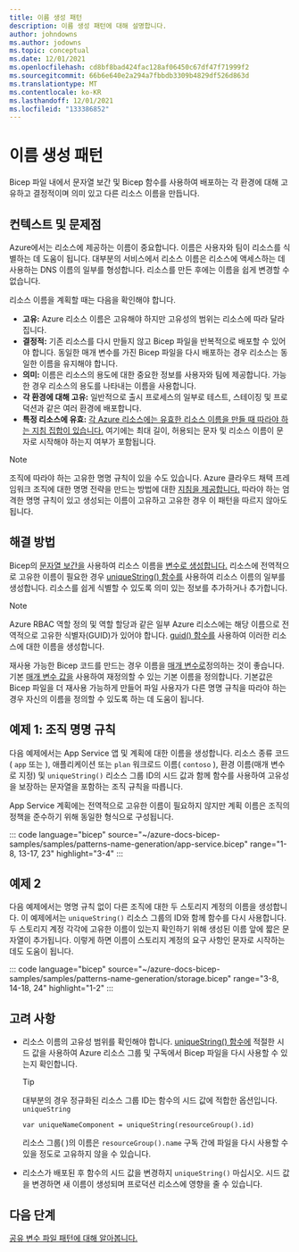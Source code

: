 ```yaml
---
title: 이름 생성 패턴
description: 이름 생성 패턴에 대해 설명합니다.
author: johndowns
ms.author: jodowns
ms.topic: conceptual
ms.date: 12/01/2021
ms.openlocfilehash: cd8bf8bad424fac128af06450c67df47f71999f2
ms.sourcegitcommit: 66b6e640e2a294a7fbbdb3309b4829df526d863d
ms.translationtype: MT
ms.contentlocale: ko-KR
ms.lasthandoff: 12/01/2021
ms.locfileid: "133386852"
---
```

# <a name="name-generation-pattern"></a>이름 생성 패턴

Bicep 파일 내에서 문자열 보간 및 Bicep 함수를 사용하여 배포하는 각 환경에 대해 고유하고 결정적이며 의미 있고 다른 리소스 이름을 만듭니다.

## <a name="context-and-problem"></a>컨텍스트 및 문제점

Azure에서는 리소스에 제공하는 이름이 중요합니다. 이름은 사용자와 팀이 리소스를 식별하는 데 도움이 됩니다. 대부분의 서비스에서 리소스 이름은 리소스에 액세스하는 데 사용하는 DNS 이름의 일부를 형성합니다. 리소스를 만든 후에는 이름을 쉽게 변경할 수 없습니다.

리소스 이름을 계획할 때는 다음을 확인해야 합니다.

- **고유:** Azure 리소스 이름은 고유해야 하지만 고유성의 범위는 리소스에 따라 달라집니다.
- **결정적:** 기존 리소스를 다시 만들지 않고 Bicep 파일을 반복적으로 배포할 수 있어야 합니다. 동일한 매개 변수를 가진 Bicep 파일을 다시 배포하는 경우 리소스는 동일한 이름을 유지해야 합니다.
- **의미:** 이름은 리소스의 용도에 대한 중요한 정보를 사용자와 팀에 제공합니다. 가능한 경우 리소스의 용도를 나타내는 이름을 사용합니다.
- **각 환경에 대해 고유:** 일반적으로 출시 프로세스의 일부로 테스트, 스테이징 및 프로덕션과 같은 여러 환경에 배포합니다.
- **특정 리소스에 유효:** [각 Azure 리소스에는 유효한 리소스 이름을 만들 때 따라야 하는 지침 집합이 있습니다.](../management/resource-name-rules.md) 여기에는 최대 길이, 허용되는 문자 및 리소스 이름이 문자로 시작해야 하는지 여부가 포함됩니다.

> [!NOTE]
> 조직에 따라야 하는 고유한 명명 규칙이 있을 수도 있습니다. Azure 클라우드 채택 프레임워크 조직에 대한 명명 전략을 만드는 방법에 대한 [지침을 제공합니다.](/azure/cloud-adoption-framework/ready/azure-best-practices/resource-naming) 따라야 하는 엄격한 명명 규칙이 있고 생성되는 이름이 고유하고 고유한 경우 이 패턴을 따르지 않아도 됩니다.

## <a name="solution"></a>해결 방법

Bicep의 [문자열 보간을](bicep-functions-string.md#concat) 사용하여 리소스 이름을 [변수로 생성합니다.](variables.md) 리소스에 전역적으로 고유한 이름이 필요한 경우 [uniqueString() 함수를](bicep-functions-string.md#uniquestring) 사용하여 리소스 이름의 일부를 생성합니다. 리소스를 쉽게 식별할 수 있도록 의미 있는 정보를 추가하거나 추가합니다.

> [!NOTE]
> Azure RBAC 역할 정의 및 역할 할당과 같은 일부 Azure 리소스에는 해당 이름으로 전역적으로 고유한 식별자(GUID)가 있어야 합니다. [guid() 함수를](bicep-functions-string.md#guid) 사용하여 이러한 리소스에 대한 이름을 생성합니다.

재사용 가능한 Bicep 코드를 만드는 경우 이름을 [매개 변수로](parameters.md)정의하는 것이 좋습니다. 기본 [매개 변수 값을](parameters.md#default-value) 사용하여 재정의할 수 있는 기본 이름을 정의합니다. 기본값은 Bicep 파일을 더 재사용 가능하게 만들어 파일 사용자가 다른 명명 규칙을 따라야 하는 경우 자신의 이름을 정의할 수 있도록 하는 데 도움이 됩니다.

## <a name="example-1-organizational-naming-convention"></a>예제 1: 조직 명명 규칙

다음 예제에서는 App Service 앱 및 계획에 대한 이름을 생성합니다. 리소스 종류 코드( `app` 또는 ), 애플리케이션 또는 `plan` 워크로드 이름( `contoso` ), 환경 이름(매개 변수로 지정) 및 `uniqueString()` 리소스 그룹 ID의 시드 값과 함께 함수를 사용하여 고유성을 보장하는 문자열을 포함하는 조직 규칙을 따릅니다.

App Service 계획에는 전역적으로 고유한 이름이 필요하지 않지만 계획 이름은 조직의 정책을 준수하기 위해 동일한 형식으로 구성됩니다.

::: code language="bicep" source="~/azure-docs-bicep-samples/samples/patterns-name-generation/app-service.bicep" range="1-8, 13-17, 23" highlight="3-4" :::

## <a name="example-2"></a>예제 2

다음 예제에서는 명명 규칙 없이 다른 조직에 대한 두 스토리지 계정의 이름을 생성합니다. 이 예제에서는 `uniqueString()` 리소스 그룹의 ID와 함께 함수를 다시 사용합니다. 두 스토리지 계정 각각에 고유한 이름이 있는지 확인하기 위해 생성된 이름 앞에 짧은 문자열이 추가됩니다. 이렇게 하면 이름이 스토리지 계정의 요구 사항인 문자로 시작하는 데도 도움이 됩니다.

::: code language="bicep" source="~/azure-docs-bicep-samples/samples/patterns-name-generation/storage.bicep" range="3-8, 14-18, 24" highlight="1-2" :::

## <a name="considerations"></a>고려 사항

- 리소스 이름의 고유성 범위를 확인해야 합니다. [uniqueString() 함수에](bicep-functions-string.md#uniquestring) 적절한 시드 값을 사용하여 Azure 리소스 그룹 및 구독에서 Bicep 파일을 다시 사용할 수 있는지 확인합니다.
  > [!TIP]
  > 대부분의 경우 정규화된 리소스 그룹 ID는 함수의 시드 값에 적합한 옵션입니다. `uniqueString`
  >
  > ```bicep
  > var uniqueNameComponent = uniqueString(resourceGroup().id)
  > ```
  > 
  > 리소스 그룹( )의 이름은 `resourceGroup().name` 구독 간에 파일을 다시 사용할 수 있을 정도로 고유하지 않을 수 있습니다.
- 리소스가 배포된 후 함수의 시드 값을 변경하지 `uniqueString()` 마십시오. 시드 값을 변경하면 새 이름이 생성되며 프로덕션 리소스에 영향을 줄 수 있습니다.

## <a name="next-steps"></a>다음 단계

[공유 변수 파일 패턴에 대해 알아봅니다.](patterns-shared-variable-file.md)
